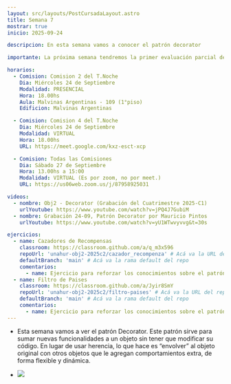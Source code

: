 ```yaml
---
layout: src/layouts/PostCursadaLayout.astro
title: Semana 7
mostrar: true
inicio: 2025-09-24

descripcion: En esta semana vamos a conocer el patrón decorator

importante: La próxima semana tendremos la primer evaluación parcial de la materia el día miércoles 01/10. Los patrones a evaluar son Strategy, Template Method, Composite, Decorator y Singleton. La modalidad es virtual.

horarios:
  - Comision: Comision 2 del T.Noche
    Dia: Miércoles 24 de Septiembre
    Modalidad: PRESENCIAL
    Hora: 18.00hs
    Aula: Malvinas Argentinas - 109 (1°piso)
    Edificion: Malvinas Argentinas

  - Comision: Comision 4 del T.Noche
    Dia: Miércoles 24 de Septiembre
    Modalidad: VIRTUAL
    Hora: 18.00hs
    URL: https://meet.google.com/kxz-esct-xcp

  - Comision: Todas las Comisiones
    Dia: Sábado 27 de Septiembre
    Hora: 13.00hs a 15:00
    Modalidad: VIRTUAL (Es por zoom, no por meet.)
    URL: https://us06web.zoom.us/j/87958925031

videos:
  - nombre: Obj2 - Decorator (Grabación del Cuatrimestre 2025-C1)
    urlYoutube: https://www.youtube.com/watch?v=jPQ4J7GubiM
  - nombre: Grabación 24-09, Patrón Decorator por Mauricio Pintos
    urlYoutube: https://www.youtube.com/watch?v=yU1WTwvyvvg&t=30s

ejercicios:
  - name: Cazadores de Recompensas
    classroom: https://classroom.github.com/a/q_m3x596
    repoUrl: 'unahur-obj2-2025c2/cazador_recompenza' # Acá va la URL del repo sin el "https://github.com/"
    defaultBranch: 'main' # Acá va la rama default del repo
    comentarios:
      - name: Ejercicio para reforzar los conocimientos sobre el patrón decorator
  - name: Filtro de Paises
    classroom: https://classroom.github.com/a/Jyir8SmY
    repoUrl: 'unahur-obj2-2025c2/filtro-paises' # Acá va la URL del repo sin el "https://github.com/"
    defaultBranch: 'main' # Acá va la rama default del repo
    comentarios:
      - name: Ejercicio para reforzar los conocimientos sobre el patrón composite
---
```


- Esta semana vamos a ver el patrón Decorator. Este patrón sirve para sumar nuevas funcionalidades a un objeto sin tener que modificar su código. En lugar de usar herencia, lo que hace es “envolver” al objeto original con otros objetos que le agregan comportamientos extra, de forma flexible y dinámica.

- <div ><img src="https://www.cs.unc.edu/~stotts/GOF/hires/Pictures/decor064.gif"></img></div>
